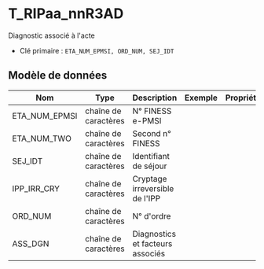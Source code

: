 # T_RIPaa_nnR3AD

Diagnostic associé à l'acte

- Clé primaire : `ETA_NUM_EPMSI, ORD_NUM, SEJ_IDT`

## Modèle de données

|Nom|Type|Description|Exemple|Propriétés|
|-|-|-|-|-|
|ETA_NUM_EPMSI|chaîne de caractères|N° FINESS e-PMSI|||
|ETA_NUM_TWO|chaîne de caractères|Second n° FINESS|||
|SEJ_IDT|chaîne de caractères|Identifiant de séjour|||
|IPP_IRR_CRY|chaîne de caractères|Cryptage irreversible de l'IPP|||
|ORD_NUM|chaîne de caractères|N° d'ordre|||
|ASS_DGN|chaîne de caractères|Diagnostics et facteurs associés|||
